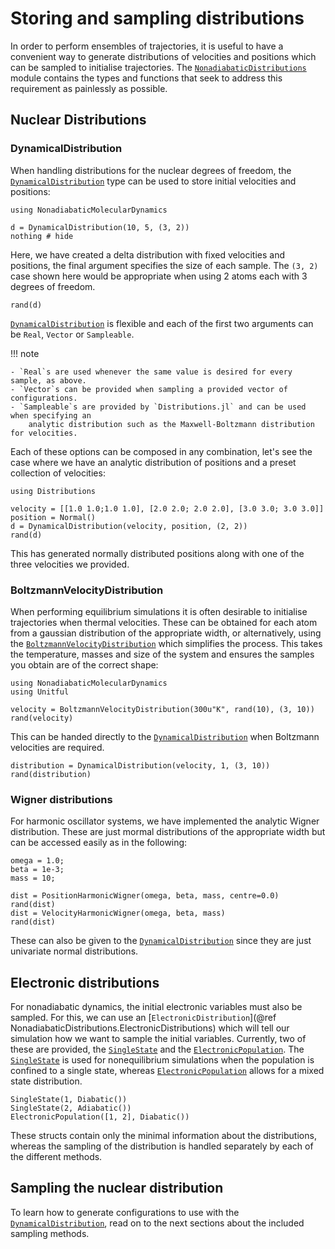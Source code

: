 # Storing and sampling distributions

In order to perform ensembles of trajectories, it is useful to have a convenient way
to generate distributions of velocities and positions which can be sampled to
initialise trajectories.
The [`NonadiabaticDistributions`](@ref) module contains the types and functions that seek
to address this requirement as painlessly as possible. 

## Nuclear Distributions

### DynamicalDistribution

When handling distributions for the nuclear degrees of freedom,
the [`DynamicalDistribution`](@ref) type can be used to store initial velocities and positions:
```@setup distribution
using NonadiabaticMolecularDynamics
```
```@example distribution
d = DynamicalDistribution(10, 5, (3, 2))
nothing # hide
``` 
Here, we have created a delta distribution with fixed velocities and positions,
the final argument specifies the size of each sample.
The `(3, 2)` case shown here would be appropriate when using 2 atoms each with 3 degrees of freedom.
```@repl distribution
rand(d)
```

[`DynamicalDistribution`](@ref) is flexible and each of the first two arguments can be `Real`, `Vector` or `Sampleable`.

!!! note

    - `Real`s are used whenever the same value is desired for every sample, as above.
    - `Vector`s can be provided when sampling a provided vector of configurations.
    - `Sampleable`s are provided by `Distributions.jl` and can be used when specifying an
        analytic distribution such as the Maxwell-Boltzmann distribution for velocities.

Each of these options can be composed in any combination, let's see the case where we have
an analytic distribution of positions and a preset collection of velocities:
```@example distribution
using Distributions

velocity = [[1.0 1.0;1.0 1.0], [2.0 2.0; 2.0 2.0], [3.0 3.0; 3.0 3.0]] 
position = Normal()
d = DynamicalDistribution(velocity, position, (2, 2))
rand(d)
``` 
This has generated normally distributed positions along with one of the three velocities
we provided.

### BoltzmannVelocityDistribution

When performing equilibrium simulations it is often desirable to initialise trajectories
when thermal velocities.
These can be obtained for each atom from a gaussian distribution of the appropriate
width, or alternatively, using the [`BoltzmannVelocityDistribution`](@ref) which simplifies
the process.
This takes the temperature, masses and size of the system and ensures the samples you
obtain are of the correct shape:
```@example boltzmannvelocity
using NonadiabaticMolecularDynamics
using Unitful

velocity = BoltzmannVelocityDistribution(300u"K", rand(10), (3, 10))
rand(velocity)
```
This can be handed directly to the [`DynamicalDistribution`](@ref) when Boltzmann
velocities are required.
```@example boltzmannvelocity
distribution = DynamicalDistribution(velocity, 1, (3, 10))
rand(distribution)
```

### Wigner distributions
For harmonic oscillator systems, we have implemented the analytic Wigner distribution.
These are just mormal distributions of the appropriate width but can be accessed easily
as in the following:
```@repl wigner
omega = 1.0;
beta = 1e-3;
mass = 10;

dist = PositionHarmonicWigner(omega, beta, mass, centre=0.0)
rand(dist)
dist = VelocityHarmonicWigner(omega, beta, mass)
rand(dist)
```
These can also be given to the [`DynamicalDistribution`](@ref) since they are just
univariate normal distributions.

## Electronic distributions

For nonadiabatic dynamics, the initial electronic variables must also be sampled.
For this, we can use an [`ElectronicDistribution`](@ref NonadiabaticDistributions.ElectronicDistributions)
which will tell our simulation how we want to sample the initial variables.
Currently, two of these are provided, the [`SingleState`](@ref) and the [`ElectronicPopulation`](@ref).
The [`SingleState`](@ref) is used for nonequilibrium simulations when the population
is confined to a single state, whereas [`ElectronicPopulation`](@ref) allows for a mixed state
distribution.

```@repl electronicdistribution
SingleState(1, Diabatic())
SingleState(2, Adiabatic())
ElectronicPopulation([1, 2], Diabatic())
```

These structs contain only the minimal information about the distributions, whereas the sampling
of the distribution is handled separately by each of the different methods.

## Sampling the nuclear distribution

To learn how to generate configurations to use with the [`DynamicalDistribution`](@ref),
read on to the next sections about the included sampling methods.
